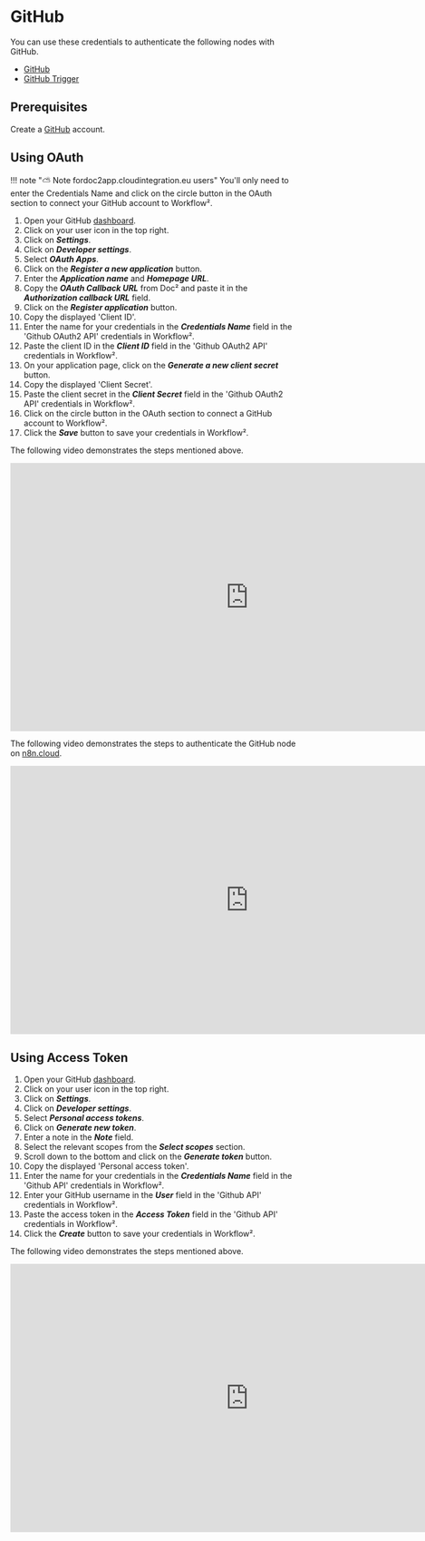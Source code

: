 # GitHub

You can use these credentials to authenticate the following nodes with GitHub.
- [GitHub](/workflow/integrations/nodes/n8n-nodes-base.github/)
- [GitHub Trigger](/workflow/integrations/trigger-nodes/n8n-nodes-base.githubTrigger/)


## Prerequisites

Create a [GitHub](https://github.com/) account.

## Using OAuth

!!! note "⛅️ Note fordoc2app.cloudintegration.eu users"
    You'll only need to enter the Credentials Name and click on the circle button in the OAuth section to connect your GitHub account to Workflow².


1. Open your GitHub [dashboard](https://github.com).
2. Click on your user icon in the top right.
3. Click on ***Settings***.
4. Click on ***Developer settings***.
5. Select ***OAuth Apps***.
6. Click on the ***Register a new application*** button.
7. Enter the ***Application name*** and ***Homepage URL***.
8. Copy the ***OAuth Callback URL*** from Doc² and paste it in the ***Authorization callback URL*** field.
9. Click on the ***Register application*** button.
10. Copy the displayed 'Client ID'.
11. Enter the name for your credentials in the ***Credentials Name*** field in the 'Github OAuth2 API' credentials in Workflow².
12. Paste the client ID in the ***Client ID*** field in the 'Github OAuth2 API' credentials in Workflow².
13. On your application page, click on the ***Generate a new client secret*** button.
14. Copy the displayed 'Client Secret'.
15. Paste the client secret in the ***Client Secret*** field in the 'Github OAuth2 API' credentials in Workflow².
16. Click on the circle button in the OAuth section to connect a GitHub account to Workflow².
17. Click the ***Save*** button to save your credentials in Workflow².

The following video demonstrates the steps mentioned above.

<div class="video-container">
<iframe width="840" height="472.5" src="https://www.youtube.com/embed/O1kEes6mQcs" frameborder="0" allow="accelerometer; autoplay; clipboard-write; encrypted-media; gyroscope; picture-in-picture" allowfullscreen></iframe>
</div>

The following video demonstrates the steps to authenticate the GitHub node on [n8n.cloud](https://n8n.cloud).

<div class="video-container">
<iframe width="840" height="472.5" src="https://www.youtube.com/embed/WtjRxIVVCIg" frameborder="0" allow="accelerometer; autoplay; clipboard-write; encrypted-media; gyroscope; picture-in-picture" allowfullscreen></iframe>
</div>

## Using Access Token

1. Open your GitHub [dashboard](https://github.com).
2. Click on your user icon in the top right.
3. Click on ***Settings***.
4. Click on ***Developer settings***.
5. Select ***Personal access tokens***.
6. Click on ***Generate new token***.
7. Enter a note in the ***Note*** field.
8. Select the relevant scopes from the ***Select scopes*** section.
9. Scroll down to the bottom and click on the ***Generate token*** button.
10. Copy the displayed 'Personal access token'.
11. Enter the name for your credentials in the ***Credentials Name*** field in the 'Github API' credentials in Workflow².
12. Enter your GitHub username in the ***User*** field in the 'Github API' credentials in Workflow².
13. Paste the access token in the ***Access Token*** field in the 'Github API' credentials in Workflow².
14. Click the ***Create*** button to save your credentials in Workflow².

The following video demonstrates the steps mentioned above.

<div class="video-container">
<iframe width="840" height="472.5" src="https://www.youtube.com/embed/zookYdMldt4" frameborder="0" allow="accelerometer; autoplay; clipboard-write; encrypted-media; gyroscope; picture-in-picture" allowfullscreen></iframe>
</div>
